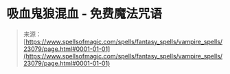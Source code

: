 <!--yml

category: 未分类

date: 2024-06-12 19:07:58

-->

# 吸血鬼狼混血 - 免费魔法咒语

> 来源：[https://www.spellsofmagic.com/spells/fantasy_spells/vampire_spells/23079/page.html#0001-01-01](https://www.spellsofmagic.com/spells/fantasy_spells/vampire_spells/23079/page.html#0001-01-01)
